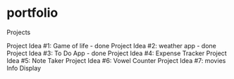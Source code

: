 # portfolio
 Projects

Project Idea #1: Game of life - done
Project Idea #2: weather app - done
Project Idea #3: To Do App   - done
Project Idea #4: Expense Tracker
Project Idea #5: Note Taker
Project Idea #6: Vowel Counter
Project Idea #7: movies Info Display